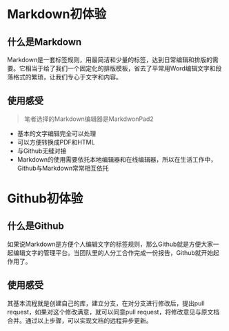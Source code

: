 # Markdown初体验 #
## 什么是Markdown ##
Markdown是一套标签规则，用最简洁和少量的标签，达到日常编辑和排版的需要。它相当于给了我们一个固定化的排版模板，省去了平常用Word编辑文字和段落格式的繁琐，让我们专心于文字和内容。
## 使用感受 ##
> 笔者选择的Markdown编辑器是MarkdwonPad2

- 基本的文字编辑完全可以处理
- 可以方便转换成PDF和HTML
- 与Github无缝对接
- Markdown的使用需要依托本地编辑器和在线编辑器，所以在生活工作中，Github与Markdown常常相互依托

# Github初体验 #
## 什么是Github ##
如果说Markdown是方便个人编辑文字的标签规则，那么Github就是方便大家一起编辑文字的管理平台。当团队里的人分工合作完成一份报告，Github就开始起作用了。
## 使用感受 ##
其基本流程就是创建自己的库，建立分支，在对分支进行修改后，提出pull request，如果对这个修改满意，就可以同意pull request，将修改意见与原文档合并。通过以上步骤，可以实现文档的远程异步更新。

